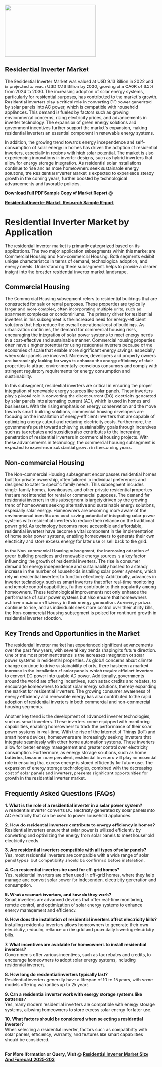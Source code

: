 <p><img class="alignnone size-medium wp-image-20088" src="https://ffe5etoiles.com/wp-content/uploads/2024/12/MST1-300x171.png" alt="" width="300" height="171" /></p><p><p> <h2>Residential Inverter Market </h2><p>The Residential Inverter Market was valued at USD 9.13 Billion in 2022 and is projected to reach USD 17.18 Billion by 2030, growing at a CAGR of 8.5% from 2024 to 2030. The increasing adoption of solar energy systems, particularly for residential purposes, has contributed to the market's growth. Residential inverters play a critical role in converting DC power generated by solar panels into AC power, which is compatible with household appliances. This demand is fueled by factors such as growing environmental concerns, rising electricity prices, and advancements in inverter technology. The expansion of green energy solutions and government incentives further support the market's expansion, making residential inverters an essential component in renewable energy systems.</p><p>In addition, the growing trend towards energy independence and self-consumption of solar energy in homes has driven the adoption of residential inverters, especially in regions with high solar potential. The market is also experiencing innovations in inverter designs, such as hybrid inverters that allow for energy storage integration. As residential solar installations continue to rise and as more homeowners seek sustainable energy solutions, the Residential Inverter Market is expected to experience steady growth in the coming years, further boosted by technological advancements and favorable policies.</p></p><p><strong>Download Full PDF Sample Copy of Market Report @</strong></p><p><strong><a href="https://www.verifiedmarketreports.com/download-sample/?rid=326174&utm_source=Sites-google&utm_medium=265" target="_blank">Residential Inverter Market &nbsp;Research Sample Report</a></strong></p><p><h1>Residential Inverter Market by Application</h1><p>The residential inverter market is primarily categorized based on its applications. The two major application subsegments within this market are Commercial Housing and Non-commercial Housing. Both segments exhibit unique characteristics in terms of demand, technological adoption, and energy needs. Understanding these subsegments helps to provide a clearer insight into the broader residential inverter market landscape.</p><h2>Commercial Housing</h2><p>The Commercial Housing subsegment refers to residential buildings that are constructed for sale or rental purposes. These properties are typically larger and more complex, often incorporating multiple units, such as apartment complexes or condominiums. The primary driver for residential inverters in this subsegment is the increased need for energy-efficient solutions that help reduce the overall operational cost of buildings. As urbanization continues, the demand for commercial housing rises, encouraging the integration of solar power systems to meet energy needs in a cost-effective and sustainable manner. Commercial housing properties often have a higher potential for using residential inverters because of the economies of scale that enable more significant energy savings, especially when solar panels are involved. Moreover, developers and property owners are increasingly looking for ways to enhance the energy efficiency of their properties to attract environmentally-conscious consumers and comply with stringent regulatory requirements for energy consumption and sustainability.</p><p>In this subsegment, residential inverters are critical in ensuring the proper integration of renewable energy sources like solar panels. These inverters play a pivotal role in converting the direct current (DC) electricity generated by solar panels into alternating current (AC), which is used in homes and businesses. With the rising emphasis on energy conservation and the move towards smart building solutions, commercial housing developers are focusing on the installation of energy-efficient inverters that are capable of optimizing energy output and reducing electricity costs. Furthermore, the government’s push toward achieving sustainability goals through incentives such as tax rebates and subsidies also contributes to the increasing penetration of residential inverters in commercial housing projects. With these advancements in technology, the commercial housing subsegment is expected to experience substantial growth in the coming years.</p><h2>Non-commercial Housing</h2><p>The Non-commercial Housing subsegment encompasses residential homes built for private ownership, often tailored to individual preferences and designed to cater to specific family needs. This subsegment includes single-family homes, townhouses, and other private residential properties that are not intended for rental or commercial purposes. The demand for residential inverters in this subsegment is largely driven by the growing trend of homeowners seeking alternative and sustainable energy solutions, especially solar energy. Homeowners are becoming more aware of the environmental benefits and cost-saving potential of integrating solar power systems with residential inverters to reduce their reliance on the traditional power grid. As technology becomes more accessible and affordable, residential inverters have become a vital component in the implementation of home solar power systems, enabling homeowners to generate their own electricity and store excess energy for later use or sell back to the grid.</p><p>In the Non-commercial Housing subsegment, the increasing adoption of green building practices and renewable energy sources is a key factor influencing the growth of residential inverters. The rise in consumer demand for energy independence and sustainability has led to a steady increase in the number of households installing solar power systems, which rely on residential inverters to function effectively. Additionally, advances in inverter technology, such as smart inverters that offer real-time monitoring and remote control capabilities, further contribute to their popularity among homeowners. These technological improvements not only enhance the performance of solar power systems but also ensure that homeowners achieve maximum efficiency in their energy generation. As energy prices continue to rise, and as individuals seek more control over their utility bills, the Non-commercial Housing subsegment is poised for continued growth in residential inverter adoption.</p><h2>Key Trends and Opportunities in the Market</h2><p>The residential inverter market has experienced significant advancements over the past few years, with several key trends shaping its future direction. One of the most prominent trends is the increased integration of solar power systems in residential properties. As global concerns about climate change continue to drive sustainability efforts, there has been a marked increase in the installation of solar panels, which require efficient inverters to convert DC power into usable AC power. Additionally, governments around the world are offering incentives, such as tax credits and rebates, to encourage homeowners to adopt solar energy solutions, thereby expanding the market for residential inverters. The growing consumer awareness of energy efficiency and renewable energy has also contributed to the rapid adoption of residential inverters in both commercial and non-commercial housing segments.</p><p>Another key trend is the development of advanced inverter technologies, such as smart inverters. These inverters come equipped with monitoring capabilities, enabling homeowners to track the performance of their solar power systems in real-time. With the rise of the Internet of Things (IoT) and smart home devices, homeowners are increasingly seeking inverters that integrate seamlessly with other home automation systems. These inverters allow for better energy management and greater control over electricity consumption. Furthermore, as energy storage solutions, such as home batteries, become more prevalent, residential inverters will play an essential role in ensuring that excess energy is stored efficiently for future use. The expansion of energy storage technologies, combined with the decreasing cost of solar panels and inverters, presents significant opportunities for growth in the residential inverter market.</p><h2>Frequently Asked Questions (FAQs)</h2><p><strong>1. What is the role of a residential inverter in a solar power system?</strong><br> A residential inverter converts DC electricity generated by solar panels into AC electricity that can be used to power household appliances.</p><p><strong>2. How do residential inverters contribute to energy efficiency in homes?</strong><br> Residential inverters ensure that solar power is utilized efficiently by converting and optimizing the energy from solar panels to meet household electricity needs.</p><p><strong>3. Are residential inverters compatible with all types of solar panels?</strong><br> Yes, most residential inverters are compatible with a wide range of solar panel types, but compatibility should be confirmed before installation.</p><p><strong>4. Can residential inverters be used for off-grid homes?</strong><br> Yes, residential inverters are often used in off-grid homes, where they help manage and convert solar power for independent electricity generation and consumption.</p><p><strong>5. What are smart inverters, and how do they work?</strong><br> Smart inverters are advanced devices that offer real-time monitoring, remote control, and optimization of solar energy systems to enhance energy management and efficiency.</p><p><strong>6. How does the installation of residential inverters affect electricity bills?</strong><br> Installing residential inverters allows homeowners to generate their own electricity, reducing reliance on the grid and potentially lowering electricity bills.</p><p><strong>7. What incentives are available for homeowners to install residential inverters?</strong><br> Governments offer various incentives, such as tax rebates and credits, to encourage homeowners to adopt solar energy systems, including residential inverters.</p><p><strong>8. How long do residential inverters typically last?</strong><br> Residential inverters generally have a lifespan of 10 to 15 years, with some models offering warranties up to 25 years.</p><p><strong>9. Can a residential inverter work with energy storage systems like batteries?</strong><br> Yes, many modern residential inverters are compatible with energy storage systems, allowing homeowners to store excess solar energy for later use.</p><p><strong>10. What factors should be considered when selecting a residential inverter?</strong><br> When selecting a residential inverter, factors such as compatibility with solar panels, efficiency, warranty, and features like smart capabilities should be considered.</p><strong><br />For More Iformation or Query, Visit @ <a href="https://www.verifiedmarketreports.com/product/residential-inverter-market/" target="_blank">Residential Inverter Market Size And Forecast 2025-203</a></strong></p>
